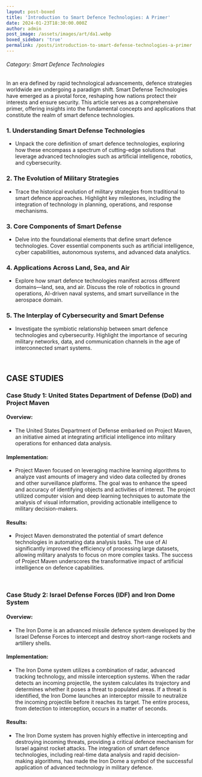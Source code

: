```yaml
---
layout: post-boxed
title: 'Introduction to Smart Defence Technologies: A Primer'
date: 2024-01-23T18:30:00.000Z
author: admin
post_image: /assets/images/art/da1.webp
boxed_sidebar: 'true'
permalink: /posts/introduction-to-smart-defense-technologies-a-primer
---
```


###### Category: Smart Defence Technologies

In an era defined by rapid technological advancements, defence strategies worldwide are undergoing a paradigm shift. Smart Defense Technologies have emerged as a pivotal force, reshaping how nations protect their interests and ensure security. This article serves as a comprehensive primer, offering insights into the fundamental concepts and applications that constitute the realm of smart defence technologies.

### 1. Understanding Smart Defense Technologies

* Unpack the core definition of smart defence technologies, exploring how these encompass a spectrum of cutting-edge solutions that leverage advanced technologies such as artificial intelligence, robotics, and cybersecurity.

### 2. The Evolution of Military Strategies

* Trace the historical evolution of military strategies from traditional to smart defence approaches. Highlight key milestones, including the integration of technology in planning, operations, and response mechanisms.

### 3. Core Components of Smart Defense

* Delve into the foundational elements that define smart defence technologies. Cover essential components such as artificial intelligence, cyber capabilities, autonomous systems, and advanced data analytics.

### 4. Applications Across Land, Sea, and Air

* Explore how smart defence technologies manifest across different domains—land, sea, and air. Discuss the role of robotics in ground operations, AI-driven naval systems, and smart surveillance in the aerospace domain.

### 5. The Interplay of Cybersecurity and Smart Defense

* Investigate the symbiotic relationship between smart defence technologies and cybersecurity. Highlight the importance of securing military networks, data, and communication channels in the age of interconnected smart systems.

<br>

## CASE STUDIES

### Case Study 1: United States Department of Defense (DoD) and Project Maven

#### Overview:

* The United States Department of Defense embarked on Project Maven, an initiative aimed at integrating artificial intelligence into military operations for enhanced data analysis.

#### Implementation:

* Project Maven focused on leveraging machine learning algorithms to analyze vast amounts of imagery and video data collected by drones and other surveillance platforms. The goal was to enhance the speed and accuracy of identifying objects and activities of interest. The project utilized computer vision and deep learning techniques to automate the analysis of visual information, providing actionable intelligence to military decision-makers.

#### Results:

* Project Maven demonstrated the potential of smart defence technologies in automating data analysis tasks. The use of AI significantly improved the efficiency of processing large datasets, allowing military analysts to focus on more complex tasks. The success of Project Maven underscores the transformative impact of artificial intelligence on defence capabilities.

<br>

### Case Study 2: Israel Defense Forces (IDF) and Iron Dome System

#### Overview:

* The Iron Dome is an advanced missile defence system developed by the Israel Defense Forces to intercept and destroy short-range rockets and artillery shells.

#### Implementation:

* The Iron Dome system utilizes a combination of radar, advanced tracking technology, and missile interception systems. When the radar detects an incoming projectile, the system calculates its trajectory and determines whether it poses a threat to populated areas. If a threat is identified, the Iron Dome launches an interceptor missile to neutralize the incoming projectile before it reaches its target. The entire process, from detection to interception, occurs in a matter of seconds.

#### Results:

* The Iron Dome system has proven highly effective in intercepting and destroying incoming threats, providing a critical defence mechanism for Israel against rocket attacks. The integration of smart defence technologies, including real-time data analysis and rapid decision-making algorithms, has made the Iron Dome a symbol of the successful application of advanced technology in military defence.
